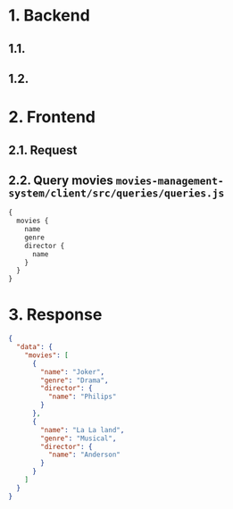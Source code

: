 # 1. Backend

## 1.1.

## 1.2.

# 2. Frontend

## 2.1. Request

## 2.2. Query movies `movies-management-system/client/src/queries/queries.js`

```graphql
{
  movies {
    name
    genre
    director {
      name
    }
  }
}
```

# 3. Response

```json
{
  "data": {
    "movies": [
      {
        "name": "Joker",
        "genre": "Drama",
        "director": {
          "name": "Philips"
        }
      },
      {
        "name": "La La land",
        "genre": "Musical",
        "director": {
          "name": "Anderson"
        }
      }
    ]
  }
}
```

